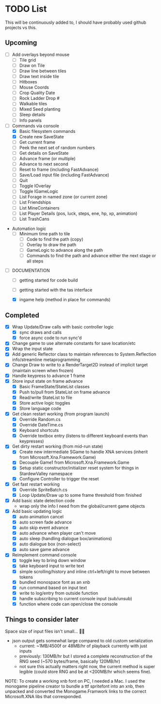 # TODO List 

This will be continuously added to, I should have probably used github projects vs this.

## Upcoming

- [ ] Add overlays beyond mouse
    - [ ] Tile grid
    - [ ] Draw on Tile
    - [ ] Draw line between tiles
    - [ ] Draw text inside tile
    - [ ] Hitboxes
    - [ ] Mouse Coords
    - [ ] Crop Quality Date
    - [ ] Rock Ladder Drop #
    - [ ] Walkable tiles
    - [ ] Mixed Seed planting
    - [ ] Sleep details
    - [ ] Info panels
- [ ] Commands via console
    - [X] Basic filesystem commands
    - [X] Create new SaveState
    - [ ] Get current frame
    - [ ] Peek the next set of random numbers
    - [ ] Get details on SaveState
    - [ ] Advance frame (or multiple)
    - [ ] Advance to next second
    - [ ] Reset to frame (including FastAdvance)
    - [ ] Save/Load input file (including FastAdvance)
    - [ ] Quit
    - [ ] Toggle IOverlay
    - [ ] Toggle IGameLogic
    - [ ] List Forage in named zone (or current zone)
    - [ ] List Friendships
    - [ ] List MineContainers
    - [ ] List Player Details (pos, luck, steps, ene, hp, xp, animation)
    - [ ] List TrashCans
- Automation logic
    - [ ] Minimum time path to tile
        - [ ] Code to find the path (copy)
        - [ ] Overlay to draw the path
        - [ ] GameLogic to advance along the path
        - [ ] Commands to find the path and advance either the next stage or all steps
- [ ] DOCUMENTATION
    - [ ] getting started for code build
    - [ ] getting started with the tas interface
    - [X] ingame help (method in place for commands)


## Completed

- [X] Wrap Update/Draw calls with basic controller logic
    - [X] sync draws and calls
    - [X] force async code to run sync'd
- [X] Change game to use alternate constants for save location/etc
- [X] Wrap the input state
- [X] Add generic Reflector class to maintain references to System.Reflection info/streamline metaprogramming
- [X] Change Draw to write to a RenderTarget2D instead of implicit target (maintain screen when frozen)
- [X] Handle keypress to advance 1 frame
- [X] Store input state on frame advance
    - [X] Basic FrameState/StateList classes
    - [X] Push to/pull from StateList on frame advance
    - [X] Read/write StateList to file
    - [X] Store active logic toggles
    - [X] Store language code
- [X] Get clean restart working (from program launch)
    - [X] Override Random.cs
    - [X] Override DateTime.cs
    - [X] Keyboard shortcuts
    - [X] Override textbox entry (listens to different keyboard events than keypresses)
- [X] Get dirty restart working (from mid-run state)
    - [X] Create new intermediate SGame to handle XNA services (inherit from Microsoft.Xna.Framework.Game)
    - [X] Decouple Game1 from Microsoft.Xna.Framework.Game
    - [X] Setup static constructor/initializer reset system for things in StardewValley namespace
    - [X] Configure Controller to trigger the reset
- [X] Get fast restart working
    - [X] Override SpriteBatch.cs
    - [X] Loop Update/Draw up to some frame threshold from finished
- [X] Add basic state detection code
    - wrap only the info I need from the global/current game objects
- [X] Add basic updating logic
    - [X] auto animation cancel
    - [X] auto screen fade advance
    - [X] auto skip event advance
    - [X] auto advance when player can't move
    - [X] auto sleep (handling dialogue box/animations)
    - [X] auto dialogue box (non-select)
    - [X] auto save game advance
- [X] Reimplement command console
    - [X] toggle key to bring down window
    - [X] take keyboard input to write text
    - [X] simple scrolling/history and inline ctrl+left/right to move between tokens
    - [X] bundled monospace font as an xnb
    - [X] run command based on input text
    - [X] write to log/entry from outside function
    - [X] handle subscribing to current console input (sub/unsub)
    - [X] function where code can open/close the console

## Things to consider later

Space size of input files isn't small... :man_shrugging:

- json output gets somewhat large compared to old custom serialization 
    - current: ~1MB/4500f or 48MB/hr of playback currently with just inputs
    - previously: 130MB/hr but I stored a complete reconstruction of the RNG seed (~570 bytes/frame, basically 120MB/hr)
    - not sure this actually matters right now, the current method is super legible (could store RNG and be at <200MB/hr which seems fine).


NOTE: To create a working xnb font on PC, I needed a Mac. I used the monogame pipeline creator to bundle a ttf spritefont into an xnb, then unpacked and converted the Monogame.Framwork links to the correct Microsoft.XNA libs that corresponded.